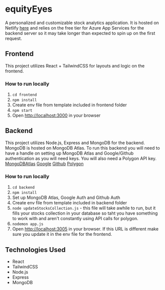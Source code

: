 # equityEyes

A personalized and customizable stock analytics application. It is hosted on Netlify [here](https://google.ca) and relies on the free tier for Azure App Services for the backend server so it may take longer than expected to spin up on the first request.

## Frontend

This project utilizes React + TailwindCSS for layouts and logic on the frontend.

### How to run locally

1. `cd frontend`
2. `npm install`
3. Create env file from template included in frontend folder
4. `npm start`
5. Open [http://localhost:3000](http://localhost:3000) in your browser

## Backend

This project utilizes Node.js, Express and MongoDB for the backend. MongoDB is hosted on MongoDB Atlas. To run this backend you will need to have a handle on setting up MongoDB Atlas and Google/Github authentication as you will need keys. You will also need a Polygon API key.
[MongoDBAtlas](https://www.mongodb.com/docs/atlas/getting-started/)
[Google](https://developers.google.com/identity/gsi/web/guides/get-google-api-clientid)
[Github](https://docs.github.com/en/apps/oauth-apps/building-oauth-apps/creating-an-oauth-app)
[Polygon](https://polygon.io/stocks)

### How to run locally

1. `cd backend`
2. `npm install`
3. Set up MongoDB Atlas, Google Auth and Github Auth
4. Create env file from template included in backend folder
5. `node updateStocksCollection.js` - this file will take awhile to run, but it fills your stocks collection in your database so taht you have something to work with and aren't constantly using API calls for polygon.
6. `nodemon app.js`
7. Open [http://localhost:3005](http://localhost:3005) in your browser. If this URL is different make sure you update it in the env file for the frontend.

## Technologies Used

- React
- TailwindCSS
- Node.js
- Express
- MongoDB
